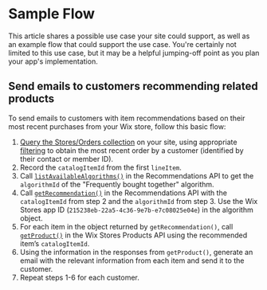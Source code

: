 # Sample Flow
This article shares a possible use case your site could support, as well as an example flow that could support the use case. You're certainly not limited to this use case, but it may be a helpful jumping-off point as you plan your app's implementation.


## Send emails to customers recommending related products 
To send emails to customers with item recommendations based on their most recent purchases from your Wix store, follow this basic flow:

1. [Query the Stores/Orders collection](https://www.wix.com/velo/reference/wix-stores-backend/%22orders%22-collection-fields#wix-stores-backend_%22orders%22-collection-fields_orders-collection-fields) on your site, using appropriate [filtering](https://www.wix.com/velo/reference/wix-data/filter) to obtain the most recent order by a customer (identified by their contact or member ID).
2. Record the `catalogItemId` from the first `lineItem`.
3. Call [`listAvailableAlgorithms()`](https://www.wix.com/velo/reference/wix-ecom-backend/recommendations/listavailablealgorithms) in the Recommendations API to get the `algorithmId` of the "Frequently bought together" algorithm.
4. Call [`getRecommendation()`](https://www.wix.com/velo/reference/wix-ecom-backend/recommendations/getrecommendation) in the Recommendations API with the `catalogItemId` from step 2 and the `algorithmId` from step 3. Use the Wix Stores app ID (`215238eb-22a5-4c36-9e7b-e7c08025e04e`) in the algorithm object.
5. For each item in the object returned by `getRecommendation()`, call [`getProduct()`](https://www.wix.com/velo/reference/wix-stores-v2/products/getproduct) in the Wix Stores Products API using the recommended item’s `catalogItemId`.
6. Using the information in the responses from `getProduct()`, generate an email with the relevant information from each item and send it to the customer.
7. Repeat steps 1-6 for each customer.

